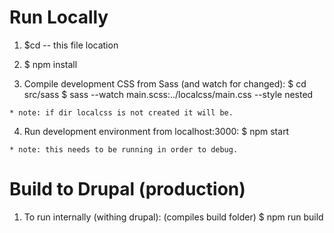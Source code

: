 # Run Locally

  1. $cd <rootDir> -- this file location

  2. $ npm install

  3. Compile development CSS from Sass (and watch for changed):
    $ cd src/sass
    $ sass --watch main.scss:../localcss/main.css --style nested

    * note: if dir localcss is not created it will be.

  4. Run development environment from localhost:3000:
    $ npm start

    * note: this needs to be running in order to debug.

# Build to Drupal (production)

  1. To run internally (withing drupal): (compiles build folder)
     $ npm run build